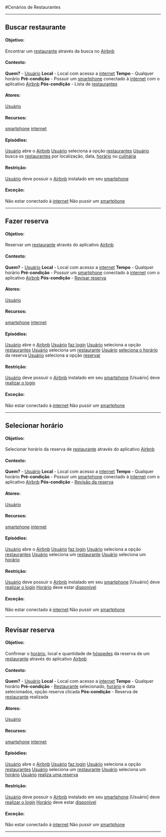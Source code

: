 #Cenários de Restaurantes 
***
## Buscar restaurante <a name="BUSCAR-RESTAURANTE"></a>
#### Objetivo:
Encontrar um [restaurante](lex_restaurantes.md#RESTAURANTE) através da busca no [Airbnb](lex_geral.md#AIRBNB)
#### Contexto:
**Quem?** - [Usuário](lex_geral.md#USUARIO)
**Local** - Local com acesso a [internet](lex_geral.md#INTERNET)
**Tempo** - Qualquer horário
**Pré-condição** - Possuir um [smartphone](lex_geral.md#SMARTPHONE) conectado à [internet](lex_geral.md#INTERNET) com o aplicativo [Airbnb](lex_geral.md#AIRBNB)
**Pós-condição** - Lista de [restaurantes](lex_geral.md#RESTAURANTE) 
#### Atores:
[Usuário](lex_geral.md#USUARIO)
#### Recursos:
[smartphone](lex_geral.md#SMARTPHONE)
[internet](lex_geral.md#INTERNET)
#### Episódios:
[Usuário](lex_geral.md#USUARIO) abre o [Airbnb](lex_geral.md#AIRBNB)
[Usuário](lex_geral.md#USUARIO) seleciona a opção [restaurantes](lex_geral.md#RESTAURANTE)
[Usuário](lex_geral.md#USUARIO) busca os [restaurantes](lex_geral.md#RESTAURANTE) por localização, data, [horário](lex_restaurantes.md#HORARIO) ou [culinária](lex_restaurantes.md#CULINARIA)
#### Restrição:
[Usuário](lex_geral.md#USUARIO) deve possuir o [Airbnb](lex_geral.dm#AIRBNB) instalado em seu [smartphone](lex_geral#SMARTPHONE)
#### Exceção:
Não estar conectado à [internet](lex_geral.md#INTERNET)
Não pussir um [smartphone](lex_geral.md#SMARTPHONE)

***
## Fazer reserva<a name="FAZER-RESERVA"></a>
#### Objetivo:
Reservar um [restaurante](lex_restaurantes.md#RESTAURANTE) através do aplicativo [Airbnb](lex_geral.md#AIRBNB)
#### Contexto:
**Quem?** - [Usuário](lex_geral.md#USUARIO)
**Local** - Local com acesso a [internet](lex_geral.md#INTERNET)
**Tempo** - Qualquer horário
**Pré-condição** - Possuir um [smartphone](lex_geral.md#SMARTPHONE) conectado à [internet](lex_geral.md#INTERNET) com o aplicativo [Airbnb](lex_geral.md#AIRBNB)
**Pós-condição** - [Revisar reserva](cen_restaurantes.md#REVISAR-RESERVA) 
#### Atores:
[Usuário](lex_geral.md#USUARIO)
#### Recursos:
[smartphone](lex_geral.md#SMARTPHONE)
[internet](lex_geral.md#INTERNET)
#### Episódios:
[Usuário](lex_geral.md#USUARIO) abre o [Airbnb](lex_geral.md#AIRBNB)
[Usuário](lex_geral.md#USUARIO) [faz login](cen_geral.md#FAZ-LOGIN)
[Usuário](lex_geral.md#USUARIO) seleciona a opção [restaurantes](lex_geral.md#RESTAURANTE)
[Usuário](lex_geral.md#USUARIO) seleciona um [restaurante](lex_geral.md#RESTAURANTE)
[Usuário](lex_geral.md#USUARIO) [seleciona o horário](cen_restaurantes.md#SELECIONAR-HORARIO) da reserva
[Usuário](lex_geral.md#USUARIO) seleciona a opção [reservar](lex_geral.md#RESERVAR)
#### Restrição:
[Usuário](lex_geral.md#USUARIO) deve possuir o [Airbnb](lex_geral.dm#AIRBNB) instalado em seu [smartphone](lex_geral#SMARTPHONE)
[Usuário] deve [realizar o login](cen_geral.md#FAZ-LOGIN)
#### Exceção:
Não estar conectado à [internet](lex_geral.md#INTERNET)
Não pussir um [smartphone](lex_geral.md#SMARTPHONE)

***
## Selecionar horário<a name="SELECIONAR-HORARIO"></a>
#### Objetivo:
Selecionar horário da reserva de [restaurante](lex_restaurantes.md#RESTAURANTE) através do aplicativo [Airbnb](lex_geral.md#AIRBNB)
#### Contexto:
**Quem?** - [Usuário](lex_geral.md#USUARIO)
**Local** - Local com acesso a [internet](lex_geral.md#INTERNET)
**Tempo** - Qualquer horário
**Pré-condição** - Possuir um [smartphone](lex_geral.md#SMARTPHONE) conectado à [internet](lex_geral.md#INTERNET) com o aplicativo [Airbnb](lex_geral.md#AIRBNB)
**Pós-condição** - [Revisão da reserva](cen_restaurantes.md#REVISAR-RESERVA) 
#### Atores:
[Usuário](lex_geral.md#USUARIO)
#### Recursos:
[smartphone](lex_geral.md#SMARTPHONE)
[internet](lex_geral.md#INTERNET)
#### Episódios:
[Usuário](lex_geral.md#USUARIO) abre o [Airbnb](lex_geral.md#AIRBNB)
[Usuário](lex_geral.md#USUARIO) [faz login](cen_geral.md#FAZ-LOGIN)
[Usuário](lex_geral.md#USUARIO) seleciona a opção [restaurantes](lex_geral.md#RESTAURANTE)
[Usuário](lex_geral.md#USUARIO) seleciona um [restaurante](lex_geral.md#RESTAURANTE)
[Usuário](lex_geral.md#USUARIO) seleciona um [horário](lex_restaurantes.md#HORARIO)
#### Restrição:
[Usuário](lex_geral.md#USUARIO) deve possuir o [Airbnb](lex_geral.dm#AIRBNB) instalado em seu [smartphone](lex_geral#SMARTPHONE)
[Usuário] deve [realizar o login](cen_geral.md#FAZ-LOGIN)
[Horário](lex_restaurantes.md#HORARIO) deve estar [disponível](lex_geral.md#DISPONIVEL)
#### Exceção:
Não estar conectado à [internet](lex_geral.md#INTERNET)
Não pussir um [smartphone](lex_geral.md#SMARTPHONE)
***

## Revisar reserva<a name="REVISAR-RESERVA"></a>
#### Objetivo:
Confirmar o [horário](lex_restaurantes.md#HORARIO), local e quantidade de [hóspedes](lex_geral.md#HOSPEDE) da reserva de um [restaurante](lex_restaurantes.md#RESTAURANTE) através do aplicativo [Airbnb](lex_geral.md#AIRBNB)
#### Contexto:
**Quem?** - [Usuário](lex_geral.md#USUARIO)
**Local** - Local com acesso a [internet](lex_geral.md#INTERNET)
**Tempo** - Qualquer horário
**Pré-condição** - [Restaurante](lex_restaurantes.md#RESTAURANTE) selecionado, [horário](lex_restaurantes.md#HORARIO) e data selecionados, opção reserva clicada 
**Pós-condição** - Reserva de [restaurante](lex_restaurantes.md#RESTAURANTE) realizada 
#### Atores:
[Usuário](lex_geral.md#USUARIO)
#### Recursos:
[smartphone](lex_geral.md#SMARTPHONE)
[internet](lex_geral.md#INTERNET)
#### Episódios:
[Usuário](lex_geral.md#USUARIO) abre o [Airbnb](lex_geral.md#AIRBNB)
[Usuário](lex_geral.md#USUARIO) [faz login](cen_geral.md#FAZ-LOGIN)
[Usuário](lex_geral.md#USUARIO) seleciona a opção [restaurantes](lex_geral.md#RESTAURANTE)
[Usuário](lex_geral.md#USUARIO) seleciona um [restaurante](lex_geral.md#RESTAURANTE)
[Usuário](lex_geral.md#USUARIO) seleciona um [horário](lex_restaurantes.md#HORARIO)
[Usuário](lex_geral.md#USUARIO) [realiza uma reserva](cen_restaurantes.md#FAZER-RESERVA) 
#### Restrição:
[Usuário](lex_geral.md#USUARIO) deve possuir o [Airbnb](lex_geral.dm#AIRBNB) instalado em seu [smartphone](lex_geral#SMARTPHONE)
[Usuário] deve [realizar o login](cen_geral.md#FAZ-LOGIN)
[Horário](lex_restaurantes.md#HORARIO) deve estar [disponível](lex_geral.md#DISPONIVEL)
#### Exceção:
Não estar conectado à [internet](lex_geral.md#INTERNET)
Não pussir um [smartphone](lex_geral.md#SMARTPHONE)

***
